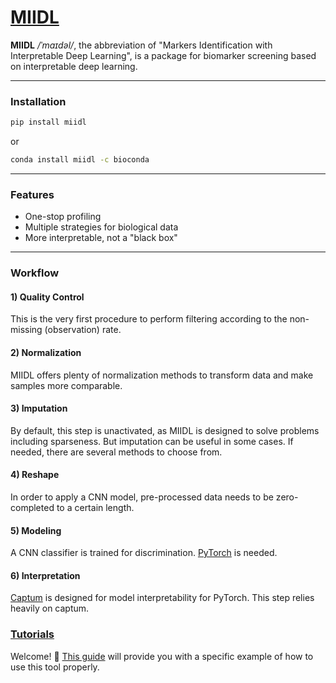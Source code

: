 # [MIIDL](https://github.com/chunribu/miidl)

**MIIDL** */ˈmaɪdəl/*, the abbreviation of "Markers Identification with Interpretable Deep Learning", is a package for biomarker screening based on interpretable deep learning.

---
### Installation

```bash
pip install miidl
```
or
```bash
conda install miidl -c bioconda
```

---
### Features

+ One-stop profiling
+ Multiple strategies for biological data
+ More interpretable, not a "black box"

---
### Workflow

#### 1) Quality Control

This is the very first procedure to perform filtering according to the non-missing (observation) rate.

#### 2) Normalization

MIIDL offers plenty of normalization methods to transform data and make samples more comparable. 

#### 3) Imputation

By default, this step is unactivated, as MIIDL is designed to solve problems including sparseness. But imputation can be useful in some cases. If needed, there are several methods to choose from. 

#### 4) Reshape

In order to apply a CNN model, pre-processed data needs to be zero-completed to a certain length.

#### 5) Modeling

A CNN classifier is trained for discrimination. [PyTorch](https://pytorch.org) is needed.

#### 6) Interpretation

[Captum](https://captum.ai/) is designed for model interpretability for PyTorch. This step relies heavily on captum.

### [Tutorials](../Tutorials.ipynb)

Welcome! 👋 [This guide](../Tutorials.ipynb) will provide you with a specific example of how to use this tool properly.

<!-- ---
### Citation

doi: -->


<script>
    document.head.innerHTML+='<link rel="shortcut icon" type="image/x-icon" href="favicon.ico">'
</script>